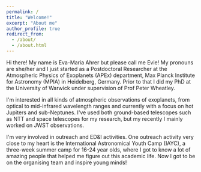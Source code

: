 ```yaml
---
permalink: /
title: "Welcome!"
excerpt: "About me"
author_profile: true
redirect_from: 
  - /about/
  - /about.html
---
```


Hi there! My name is Eva-Maria Ahrer but please call me Evie! My pronouns are she/her and I just started as a Postdoctoral Researcher at the Atmospheric Physics of Exoplanets (APEx) department, Max Planck Institute for Astronomy (MPIA) in Heidelberg, Germany. Prior to that I did my PhD at the University of Warwick under supervision of Prof Peter Wheatley.

I'm interested in all kinds of atmospheric observations of exoplanets, from optical to mid-infrared wavelength ranges and currently with a focus on hot Jupiters and sub-Neptunes. I've used both ground-based telescopes such as NTT and space telescopes for my research, but my recently I mainly worked on JWST observations.  


I'm very involved in outreach and ED&I activities. One outreach activity very close to my heart is the International Astronomical Youth Camp (IAYC), a three-week summer camp for 16-24 year olds, where I got to know a lot of amazing people that helped me figure out this academic life. Now I got to be on the organising team and inspire young minds!